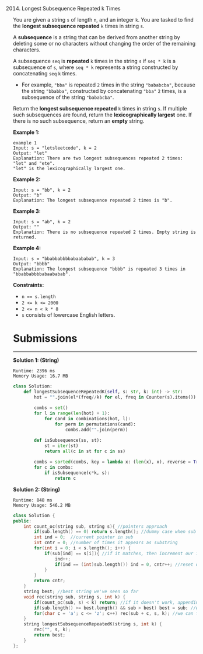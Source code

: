 2014. Longest Subsequence Repeated k Times

You are given a string `s` of length `n`, and an integer `k`. You are tasked to find the **longest subsequence repeated** `k` times in string `s`.

A **subsequence** is a string that can be derived from another string by deleting some or no characters without changing the order of the remaining characters.

A subsequence `seq` is **repeated** `k` times in the string `s` if `seq * k` is a subsequence of `s`, where `seq * k` represents a string constructed by concatenating `seq` `k` times.

* For example, `"bba"` is repeated `2` times in the string `"bababcba"`, because the string `"bbabba"`, constructed by concatenating `"bba"` `2` times, is a subsequence of the string `"bababcba"`.

Return the **longest subsequence repeated** `k` times in string `s`. If multiple such subsequences are found, return the **lexicographically largest** one. If there is no such subsequence, return an **empty** string.

 

**Example 1:**
```
example 1
Input: s = "letsleetcode", k = 2
Output: "let"
Explanation: There are two longest subsequences repeated 2 times: "let" and "ete".
"let" is the lexicographically largest one.
```

**Example 2:**
```
Input: s = "bb", k = 2
Output: "b"
Explanation: The longest subsequence repeated 2 times is "b".
```

**Example 3:**
```
Input: s = "ab", k = 2
Output: ""
Explanation: There is no subsequence repeated 2 times. Empty string is returned.
```

**Example 4:**
```
Input: s = "bbabbabbbbabaababab", k = 3
Output: "bbbb"
Explanation: The longest subsequence "bbbb" is repeated 3 times in "bbabbabbbbabaababab".
```

**Constraints:**

* `n == s.length`
* `2 <= k <= 2000`
* `2 <= n < k * 8`
* `s` consists of lowercase English letters.

# Submissions
---
**Solution 1: (String)**
```
Runtime: 2396 ms
Memory Usage: 16.7 MB
```
```python
class Solution:
    def longestSubsequenceRepeatedK(self, s: str, k: int) -> str:
        hot = "".join(el*(freq//k) for el, freq in Counter(s).items())
            
        combs = set()
        for l in range(len(hot) + 1):
            for cand in combinations(hot, l):
                for perm in permutations(cand):
                    combs.add("".join(perm))

        def isSubsequence(ss, st):
            st = iter(st)
            return all(c in st for c in ss)
        
        combs = sorted(combs, key = lambda x: (len(x), x), reverse = True)
        for c in combs:
            if isSubsequence(c*k, s):
                return c
```

**Solution 2: (String)**
```
Runtime: 848 ms
Memory Usage: 546.2 MB
```
```c++
class Solution {
public:
    int count_oc(string sub, string s){ //pointers approach
        if(sub.length() == 0) return s.length(); //dummy case when sub = ""
        int ind = 0;  //current pointer in sub
        int cntr = 0; //number of times it appears as substring
        for(int i = 0; i < s.length(); i++) {
            if(sub[ind] == s[i]){ //if it matches, then increment our index
                ind++; 
                if(ind == (int)sub.length()) ind = 0, cntr++; //reset our pointer
            } 
        }
        return cntr;
    }
    string best; //best string we've seen so far
    void rec(string sub, string s, int k) {
        if(count_oc(sub, s) < k) return; //if it doesn't work, appending something still won't make it work
        if(sub.length() >= best.length() && sub > best) best = sub; //we've found something better!
        for(char c = 'a'; c <= 'z'; c++) rec(sub + c, s, k); //we can try appending and seeing if it works
    }
    string longestSubsequenceRepeatedK(string s, int k) {
        rec("", s, k);
        return best;
    }
};
```
